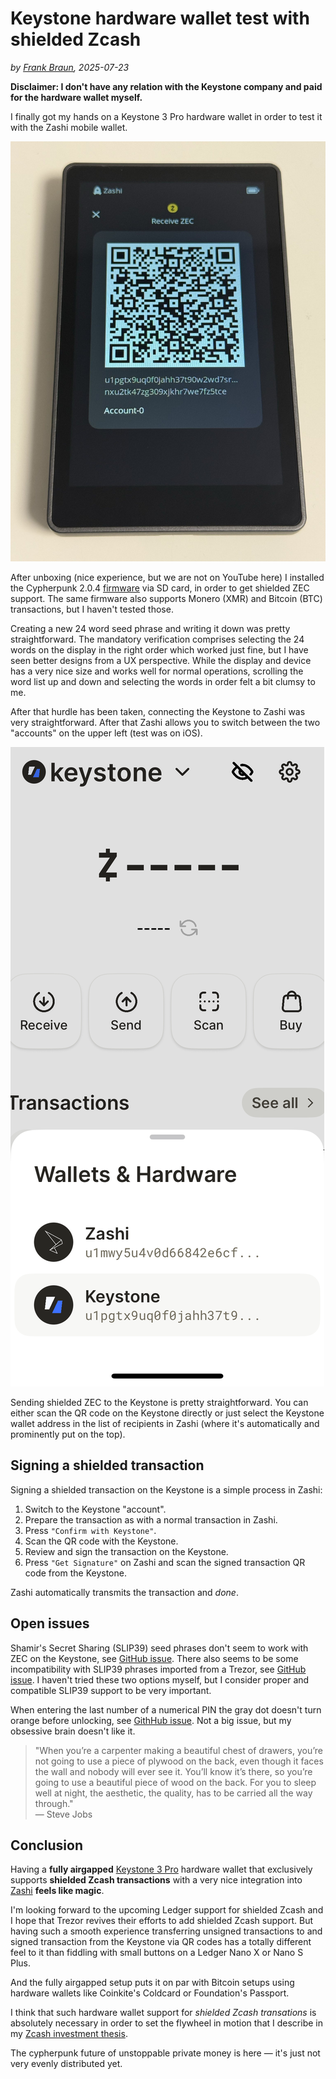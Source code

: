 # Keystone hardware wallet test with shielded Zcash

*by [Frank Braun](/), 2025-07-23*

**Disclaimer: I don't have any relation with the Keystone company and paid for the hardware wallet myself.**

I finally got my hands on a Keystone 3 Pro hardware wallet in order to test it with the Zashi mobile wallet.

![Keystone hardware wallet](/img/keystone.jpg)

After unboxing (nice experience, but we are not on YouTube here) I installed the
Cypherpunk 2.0.4 [firmware](https://keyst.one/firmware) via SD card, in order to
get shielded ZEC support. The same firmware also supports Monero (XMR) and
Bitcoin (BTC) transactions, but I haven't tested those.

Creating a new 24 word seed phrase and writing it down was pretty
straightforward. The mandatory verification comprises selecting the 24 words on
the display in the right order which worked just fine, but I have seen better
designs from a UX perspective. While the display and device has a very nice size
and works well for normal operations, scrolling the word list up and down and
selecting the words in order felt a bit clumsy to me.

After that hurdle has been taken, connecting the Keystone to Zashi was very
straightforward. After that Zashi allows you to switch between the two
"accounts" on the upper left (test was on iOS).

![Zashi account switcher](/img/zashi.png)

Sending shielded ZEC to the Keystone is pretty straightforward. You can either
scan the QR code on the Keystone directly or just select the Keystone wallet
address in the list of recipients in Zashi (where it's automatically and
prominently put on the top).

## Signing a shielded transaction

Signing a shielded transaction on the Keystone is a simple process in Zashi:

1. Switch to the Keystone "account".
2. Prepare the transaction as with a normal transaction in Zashi.
3. Press `"Confirm with Keystone"`.
4. Scan the QR code with the Keystone.
5. Review and sign the transaction on the Keystone.
6. Press `"Get Signature"` on Zashi and scan the signed transaction QR code from
   the Keystone.

Zashi automatically transmits the transaction and *done*.

## Open issues

Shamir's Secret Sharing (SLIP39) seed phrases don't seem to work with ZEC on the
Keystone, see
[GitHub issue](https://github.com/KeystoneHQ/keystone3-firmware/issues/1806).
There also seems to be some incompatibility with SLIP39 phrases imported from a
Trezor, see
[GitHub issue](https://github.com/KeystoneHQ/keystone3-firmware/issues/1506).
I haven't tried these two options myself, but I consider proper and compatible
SLIP39 support to be very important.

When entering the last number of a numerical PIN the gray dot doesn't turn
orange before unlocking, see
[GithHub issue](https://github.com/KeystoneHQ/keystone3-firmware/issues/1856).
Not a big issue, but my obsessive brain doesn't like it.

> "When you’re a carpenter making a beautiful chest of drawers, you’re not going
> to use a piece of plywood on the back, even though it faces the wall and
> nobody will ever see it. You’ll know it’s there, so you’re going to use a
> beautiful piece of wood on the back. For you to sleep well at night, the
> aesthetic, the quality, has to be carried all the way through."\
> — Steve Jobs

## Conclusion

Having a **fully airgapped** [Keystone 3
Pro](https://keyst.one/shop/products/keystone-3-pro) hardware wallet that
exclusively supports **shielded Zcash transactions** with a very nice
integration into [Zashi](https://electriccoin.co/zashi/) **feels like magic**.

I'm looking forward to the upcoming Ledger support for shielded Zcash and I hope
that Trezor revives their efforts to add shielded Zcash support. But having such
a smooth experience transferring unsigned transactions to and signed transaction
from the Keystone via QR codes has a totally different feel to it than fiddling
with small buttons on a Ledger Nano X or Nano S Plus.

And the fully airgapped setup puts it on par with Bitcoin setups using hardware
wallets like Coinkite's Coldcard or Foundation's Passport.

I think that such hardware wallet support for *shielded Zcash transations* is
absolutely necessary in order to set the flywheel in motion that I describe in
my [Zcash investment thesis](/zecbag).

The cypherpunk future of unstoppable private money is here — it's just not very
evenly distributed yet.

